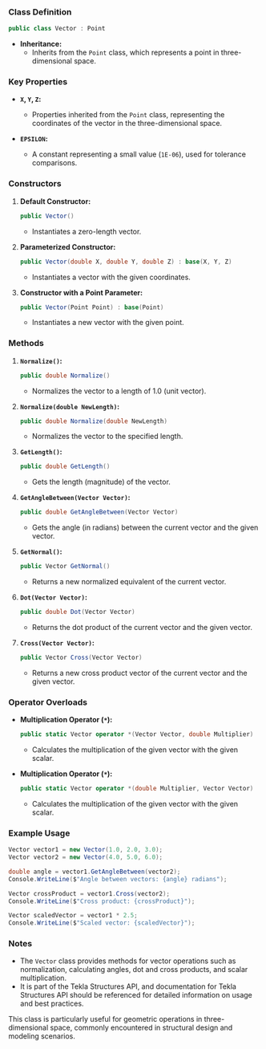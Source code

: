 ### Class Definition

```csharp
public class Vector : Point
```

- **Inheritance:**
  - Inherits from the `Point` class, which represents a point in three-dimensional space.

### Key Properties

- **`X`, `Y`, `Z`:**
  - Properties inherited from the `Point` class, representing the coordinates of the vector in the three-dimensional space.

- **`EPSILON`:**
  - A constant representing a small value (`1E-06`), used for tolerance comparisons.

### Constructors

1. **Default Constructor:**
   ```csharp
   public Vector()
   ```
   - Instantiates a zero-length vector.

2. **Parameterized Constructor:**
   ```csharp
   public Vector(double X, double Y, double Z) : base(X, Y, Z)
   ```
   - Instantiates a vector with the given coordinates.

3. **Constructor with a Point Parameter:**
   ```csharp
   public Vector(Point Point) : base(Point)
   ```
   - Instantiates a new vector with the given point.

### Methods

1. **`Normalize()`:**
   ```csharp
   public double Normalize()
   ```
   - Normalizes the vector to a length of 1.0 (unit vector).

2. **`Normalize(double NewLength)`:**
   ```csharp
   public double Normalize(double NewLength)
   ```
   - Normalizes the vector to the specified length.

3. **`GetLength()`:**
   ```csharp
   public double GetLength()
   ```
   - Gets the length (magnitude) of the vector.

4. **`GetAngleBetween(Vector Vector)`:**
   ```csharp
   public double GetAngleBetween(Vector Vector)
   ```
   - Gets the angle (in radians) between the current vector and the given vector.

5. **`GetNormal()`:**
   ```csharp
   public Vector GetNormal()
   ```
   - Returns a new normalized equivalent of the current vector.

6. **`Dot(Vector Vector)`:**
   ```csharp
   public double Dot(Vector Vector)
   ```
   - Returns the dot product of the current vector and the given vector.

7. **`Cross(Vector Vector)`:**
   ```csharp
   public Vector Cross(Vector Vector)
   ```
   - Returns a new cross product vector of the current vector and the given vector.

### Operator Overloads

- **Multiplication Operator (`*`):**
  ```csharp
  public static Vector operator *(Vector Vector, double Multiplier)
  ```
  - Calculates the multiplication of the given vector with the given scalar.

- **Multiplication Operator (`*`):**
  ```csharp
  public static Vector operator *(double Multiplier, Vector Vector)
  ```
  - Calculates the multiplication of the given vector with the given scalar.

### Example Usage

```csharp
Vector vector1 = new Vector(1.0, 2.0, 3.0);
Vector vector2 = new Vector(4.0, 5.0, 6.0);

double angle = vector1.GetAngleBetween(vector2);
Console.WriteLine($"Angle between vectors: {angle} radians");

Vector crossProduct = vector1.Cross(vector2);
Console.WriteLine($"Cross product: {crossProduct}");

Vector scaledVector = vector1 * 2.5;
Console.WriteLine($"Scaled vector: {scaledVector}");
```

### Notes

- The `Vector` class provides methods for vector operations such as normalization, calculating angles, dot and cross products, and scalar multiplication.
- It is part of the Tekla Structures API, and documentation for Tekla Structures API should be referenced for detailed information on usage and best practices.

This class is particularly useful for geometric operations in three-dimensional space, commonly encountered in structural design and modeling scenarios.